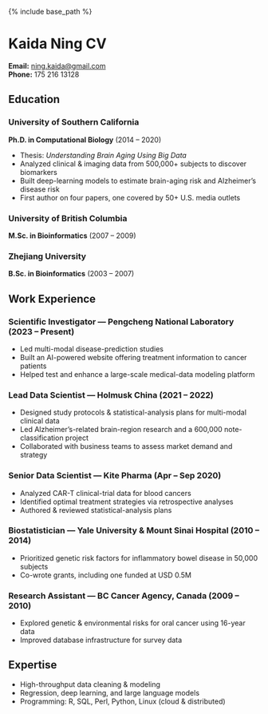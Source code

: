 

{% include base_path %}

# Kaida Ning CV

**Email:** ning.kaida@gmail.com  
**Phone:** 175 216 13128  

## Education

### University of Southern California  
**Ph.D. in Computational Biology** (2014 – 2020)  
- Thesis: *Understanding Brain Aging Using Big Data*  
- Analyzed clinical & imaging data from 500,000+ subjects to discover biomarkers  
- Built deep-learning models to estimate brain-aging risk and Alzheimer’s disease risk  
- First author on four papers, one covered by 50+ U.S. media outlets  

### University of British Columbia  
**M.Sc. in Bioinformatics** (2007 – 2009)

### Zhejiang University  
**B.Sc. in Bioinformatics** (2003 – 2007)

## Work Experience

### Scientific Investigator — Pengcheng National Laboratory (2023 – Present)  
- Led multi-modal disease-prediction studies  
- Built an AI-powered website offering treatment information to cancer patients  
- Helped test and enhance a large-scale medical-data modeling platform  

### Lead Data Scientist — Holmusk China (2021 – 2022)  
- Designed study protocols & statistical-analysis plans for multi-modal clinical data  
- Led Alzheimer’s-related brain-region research and a 600,000 note-classification project  
- Collaborated with business teams to assess market demand and strategy  

### Senior Data Scientist — Kite Pharma (Apr – Sep 2020)  
- Analyzed CAR-T clinical-trial data for blood cancers  
- Identified optimal treatment strategies via retrospective analyses  
- Authored & reviewed statistical-analysis plans  

### Biostatistician — Yale University & Mount Sinai Hospital (2010 – 2014)  
- Prioritized genetic risk factors for inflammatory bowel disease in 50,000 subjects  
- Co-wrote grants, including one funded at USD 0.5M  

### Research Assistant — BC Cancer Agency, Canada (2009 – 2010)  
- Explored genetic & environmental risks for oral cancer using 16-year data  
- Improved database infrastructure for survey data

## Expertise

- High-throughput data cleaning & modeling  
- Regression, deep learning, and large language models  
- Programming: R, SQL, Perl, Python, Linux (cloud & distributed)

